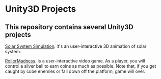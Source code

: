 # Unity3D Projects

## This repository contains several Unity3D projects 

[Solar System Simulation](https://wangweiheng97.github.io/Unity/Solar%20System%20Simulation/Builds/WebGL/).
It's an user-interactive 3D animation of solar system. 

[RollerMadness](https://wangweiheng97.github.io/Unity/RollerMadness/Builds/WebGL/RollerMadness/).
is a user-interactive video game. As a player, you will control a silver ball to earn coins as much as possible. Note that, if you get caught by cube enemies or fall down off the platform, game will over.
